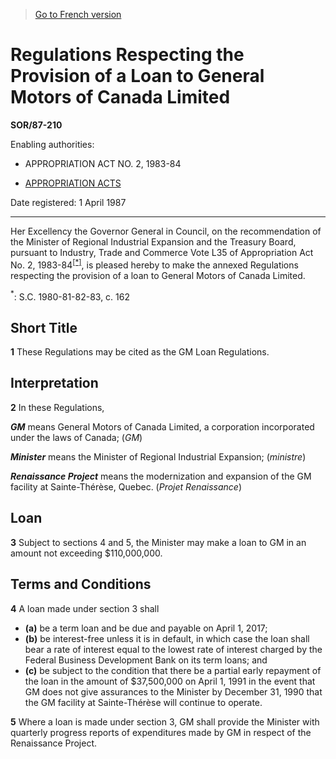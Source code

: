 > [Go to French version](/fr/Règlements/Décrets,%20ordonnances%20et%20règlements%20statutaires/87/210.md)

# Regulations Respecting the Provision of a Loan to General Motors of Canada Limited

**SOR/87-210**

Enabling authorities: 
- APPROPRIATION ACT NO. 2, 1983-84

- [APPROPRIATION ACTS](/en/Acts/Revised%20Statutes%20of%20Canada/Z/Z-01.md)

Date registered: 1 April 1987

----------

Her Excellency the Governor General in Council, on the recommendation of the Minister of Regional Industrial Expansion and the Treasury Board, pursuant to Industry, Trade and Commerce Vote L35 of Appropriation Act No. 2, 1983-84<sup><a href='#footnote1star_e'>[*]</a></sup>, is pleased hereby to make the annexed Regulations respecting the provision of a loan to General Motors of Canada Limited.

<a name='footnote1star_e'><sup>*</sup></a>: S.C. 1980-81-82-83, c. 162<br />




## Short Title


**1** These Regulations may be cited as the GM Loan Regulations.




## Interpretation


**2** In these Regulations,

***GM*** means General Motors of Canada Limited, a corporation incorporated under the laws of Canada; (*GM*)

***Minister*** means the Minister of Regional Industrial Expansion; (*ministre*)

***Renaissance Project*** means the modernization and expansion of the GM facility at Sainte-Thérèse, Quebec. (*Projet Renaissance*)




## Loan


**3** Subject to sections 4 and 5, the Minister may make a loan to GM in an amount not exceeding $110,000,000.




## Terms and Conditions


**4** A loan made under section 3 shall
- **(a)** be a term loan and be due and payable on April 1, 2017;
- **(b)** be interest-free unless it is in default, in which case the loan shall bear a rate of interest equal to the lowest rate of interest charged by the Federal Business Development Bank on its term loans; and
- **(c)** be subject to the condition that there be a partial early repayment of the loan in the amount of $37,500,000 on April 1, 1991 in the event that GM does not give assurances to the Minister by December 31, 1990 that the GM facility at Sainte-Thérèse will continue to operate.



**5** Where a loan is made under section 3, GM shall provide the Minister with quarterly progress reports of expenditures made by GM in respect of the Renaissance Project.


